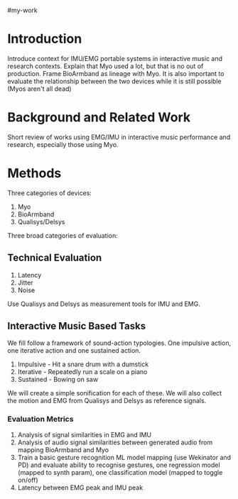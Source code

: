 #my-work 


# Introduction

Introduce context for IMU/EMG portable systems in interactive music and research contexts. Explain that Myo used a lot, but that is no out of production. Frame BioArmband as lineage with Myo. It is also important to evaluate the relationship between the two devices while it is still possible (Myos aren't all dead)

# Background and Related Work

Short review of works using EMG/IMU in interactive music performance and research, especially those using Myo.

# Methods

Three categories of devices:

1. Myo
2. BioArmband
3. Qualisys/Delsys

Three broad categories of evaluation:

## Technical Evaluation

1. Latency
2. Jitter
3. Noise

Use Qualisys and Delsys as measurement tools for IMU and EMG.

## Interactive Music Based Tasks

We fill follow a framework of sound-action typologies. One impulsive action, one iterative action and one sustained action.

1. Impulsive - Hit a snare drum with a dumstick
2. Iterative - Repeatedly run a scale on a piano
3. Sustained - Bowing on saw

We will create a simple sonification for each of these. We will also collect the motion and EMG from Qualisys and Delsys as reference signals.

### Evaluation Metrics

1. Analysis of signal similarities in EMG and IMU
2. Analysis of audio signal similarities between generated audio from mapping BioArmband and Myo
3. Train a basic gesture recognition ML model mapping (use Wekinator and PD) and evaluate ability to recognise gestures, one regression model (mapped to synth param), one classification model (mapped to toggle on/off)
4. Latency between EMG peak and IMU peak